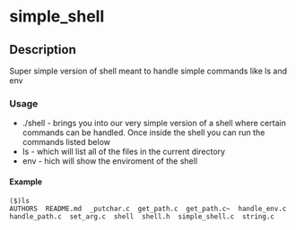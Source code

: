 # simple_shell

## Description
Super simple version of shell meant to handle simple commands like ls and env

### Usage
* ./shell - brings you into our very simple version of a shell where certain commands can be handled. 
Once inside the shell you can run the commands listed below
* ls - which will list all of the files in the current directory
* env - hich will show the enviroment of the shell

#### Example
```
($)ls
AUTHORS  README.md  _putchar.c  get_path.c  get_path.c~  handle_env.c  handle_path.c  set_arg.c  shell  shell.h  simple_shell.c  string.c
```